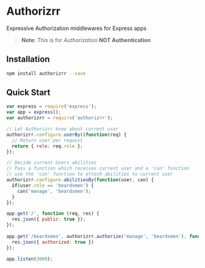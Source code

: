 Authorizrr
===================
Expressive Authorization middlewares for Express apps

> **Note:** This is for *Authorization* **NOT Authentication**

## Installation ##
```sh
npm install authorizrr --save
```
## Quick Start ##
```js
var express = require('express');
var app = express();
var authorizrr = require('authorizrr');

// Let Authorizrr know about current user
authorizrr.configure.userBy((function(req) {
  // Return user per request
  return { role: req.role };
});

// Decide current Users abilities
// Pass a function which receives current user and a 'can' function
// use the 'can' function to attach abilities to current user
authorizrr.configure.abilitiesBy(function(user, can) {
  if(user.role == 'beardsmen') {
    can('manage', 'beardsmen');
  }
});

app.get('/', function (req, res) {
  res.json({ public: true });
});
  
app.get('/beardsmen', authorizrr.authorize('manage', 'beardsmen'), function(req, res, next) {
  res.json({ authorized: true })
});

app.listen(3000);
```
